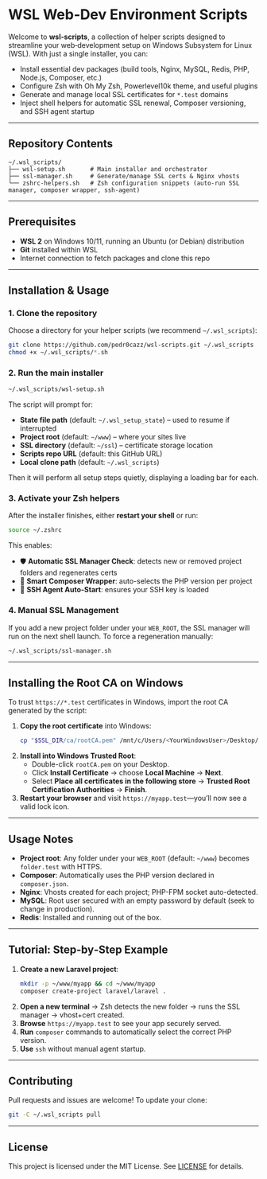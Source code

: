 # WSL Web‑Dev Environment Scripts

Welcome to **wsl‑scripts**, a collection of helper scripts designed to streamline your web‑development setup on Windows Subsystem for Linux (WSL). With just a single installer, you can:

- Install essential dev packages (build tools, Nginx, MySQL, Redis, PHP, Node.js, Composer, etc.)
- Configure Zsh with Oh My Zsh, Powerlevel10k theme, and useful plugins
- Generate and manage local SSL certificates for `*.test` domains
- Inject shell helpers for automatic SSL renewal, Composer versioning, and SSH agent startup

---

## Repository Contents

```text
~/.wsl_scripts/
├── wsl-setup.sh       # Main installer and orchestrator
├── ssl-manager.sh     # Generate/manage SSL certs & Nginx vhosts
└── zshrc-helpers.sh   # Zsh configuration snippets (auto-run SSL manager, composer wrapper, ssh-agent)
```

---

## Prerequisites

- **WSL 2** on Windows 10/11, running an Ubuntu (or Debian) distribution
- **Git** installed within WSL
- Internet connection to fetch packages and clone this repo

---

## Installation & Usage

### 1. Clone the repository

Choose a directory for your helper scripts (we recommend `~/.wsl_scripts`):

```bash
git clone https://github.com/pedr0cazz/wsl-scripts.git ~/.wsl_scripts
chmod +x ~/.wsl_scripts/*.sh
```

### 2. Run the main installer

```bash
~/.wsl_scripts/wsl-setup.sh
```

The script will prompt for:

- **State file path** (default: `~/.wsl_setup_state`) – used to resume if interrupted
- **Project root** (default: `~/www`) – where your sites live
- **SSL directory** (default: `~/ssl`) – certificate storage location
- **Scripts repo URL** (default: this GitHub URL)
- **Local clone path** (default: `~/.wsl_scripts`)

Then it will perform all setup steps quietly, displaying a loading bar for each.

### 3. Activate your Zsh helpers

After the installer finishes, either **restart your shell** or run:

```bash
source ~/.zshrc
```

This enables:

- 🛡 **Automatic SSL Manager Check**: detects new or removed project folders and regenerates certs
- 🚀 **Smart Composer Wrapper**: auto-selects the PHP version per project
- 🔑 **SSH Agent Auto-Start**: ensures your SSH key is loaded

### 4. Manual SSL Management

If you add a new project folder under your `WEB_ROOT`, the SSL manager will run on the next shell launch. To force a regeneration manually:

```bash
~/.wsl_scripts/ssl-manager.sh
```

---

## Installing the Root CA on Windows

To trust `https://*.test` certificates in Windows, import the root CA generated by the script:

1. **Copy the root certificate** into Windows:
   ```bash
   cp "$SSL_DIR/ca/rootCA.pem" /mnt/c/Users/<YourWindowsUser>/Desktop/rootCA.pem
   ```
2. **Install into Windows Trusted Root**:
   - Double-click `rootCA.pem` on your Desktop.
   - Click **Install Certificate** → choose **Local Machine** → **Next**.
   - Select **Place all certificates in the following store** → **Trusted Root Certification Authorities** → **Finish**.
3. **Restart your browser** and visit `https://myapp.test`—you’ll now see a valid lock icon.

---

## Usage Notes

- **Project root**: Any folder under your `WEB_ROOT` (default: `~/www`) becomes `folder.test` with HTTPS.
- **Composer**: Automatically uses the PHP version declared in `composer.json`.
- **Nginx**: Vhosts created for each project; PHP-FPM socket auto-detected.
- **MySQL**: Root user secured with an empty password by default (seek to change in production).
- **Redis**: Installed and running out of the box.

---

## Tutorial: Step‑by‑Step Example

1. **Create a new Laravel project**:
   ```bash
   mkdir -p ~/www/myapp && cd ~/www/myapp
   composer create-project laravel/laravel .
   ```
2. **Open a new terminal** → Zsh detects the new folder → runs the SSL manager → vhost+cert created.
3. **Browse** `https://myapp.test` to see your app securely served.
4. **Run** `composer` commands to automatically select the correct PHP version.
5. **Use** `ssh` without manual agent startup.

---

## Contributing

Pull requests and issues are welcome! To update your clone:

```bash
git -C ~/.wsl_scripts pull
```

---

## License

This project is licensed under the MIT License. See [LICENSE](./LICENSE) for details.